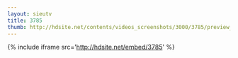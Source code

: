```yaml
---
layout: sieutv
title: 3785
thumb: http://hdsite.net/contents/videos_screenshots/3000/3785/preview_360p.mp4.jpg
---
```

{% include iframe src='http://hdsite.net/embed/3785' %}
 
